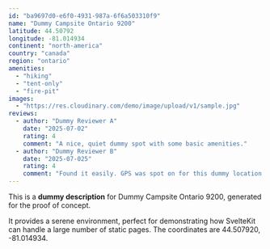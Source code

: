 ```yaml
---
id: "ba9697d0-e6f0-4931-987a-6f6a503310f9"
name: "Dummy Campsite Ontario 9200"
latitude: 44.50792
longitude: -81.014934
continent: "north-america"
country: "canada"
region: "ontario"
amenities:
  - "hiking"
  - "tent-only"
  - "fire-pit"
images:
  - "https://res.cloudinary.com/demo/image/upload/v1/sample.jpg"
reviews:
  - author: "Dummy Reviewer A"
    date: "2025-07-02"
    rating: 4
    comment: "A nice, quiet dummy spot with some basic amenities."
  - author: "Dummy Reviewer B"
    date: "2025-07-025"
    rating: 4
    comment: "Found it easily. GPS was spot on for this dummy location."
---
```


This is a **dummy description** for Dummy Campsite Ontario 9200, generated for the proof of concept.

It provides a serene environment, perfect for demonstrating how SvelteKit can handle a large number of static pages. The coordinates are 44.507920, -81.014934.
